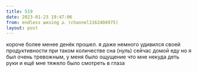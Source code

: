 ```yaml
---
title: 519
date: 2023-01-23 19:47:06
from: endless шизing ⍼ (channel1162404975)
layout: post
---
```


короче более менее денёк прошел. я даже немного удивился своей продуктивности при таком количестве сна (нуль)
сейчас домой еду
но я был очень тревожным, у меня было ощущение что мне некуда деть руки и ещё мне тяжело было смотреть в глаза
